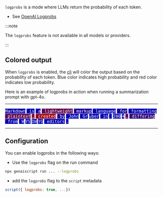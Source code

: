 
`logprobs` is a mode where LLMs return the probability of each token.

- See [OpenAI Logprobs](https://cookbook.openai.com/examples/using_logprobs)

:::note

The `logprobs` feature is not available in all models or providers.

:::

## Colored output

When `logprobs` is enabled, the [cli](/genaiscript/reference/cli) will color the output based on the probability of each token.
Blue color indicates high probability and red color indicates low probability.


Here is an example of logprobs in action when running a summarization prompt with gpt-4o. 

---

<span class="logprobs" title="93.54% (-0.07)" style="background: rgb(12, 0, 168); color: white; white-space: pre; font-family: monospace;">Markdown</span>
<span class="logprobs" title="99.96% (-0.0004)" style="background: rgb(0, 0, 180); color: white; white-space: pre; font-family: monospace;">&nbsp;is</span>
<span class="logprobs" title="100% (-0.00001)" style="background: rgb(0, 0, 180); color: white; white-space: pre; font-family: monospace;">&nbsp;a</span>
<span class="logprobs" title="45.55% (-0.79)" style="background: rgb(98, 0, 82); color: white; white-space: pre; font-family: monospace;">&nbsp;lightweight</span>
<span class="logprobs" title="86.15% (-0.15)" style="background: rgb(25, 0, 155); color: white; white-space: pre; font-family: monospace;">&nbsp;markup</span>
<span class="logprobs" title="100% (-0.000001)" style="background: rgb(0, 0, 180); color: white; white-space: pre; font-family: monospace;">&nbsp;language</span>
<span class="logprobs" title="89.53% (-0.11)" style="background: rgb(19, 0, 161); color: white; white-space: pre; font-family: monospace;">&nbsp;for</span>
<span class="logprobs" title="99.44% (-0.01)" style="background: rgb(1, 0, 179); color: white; white-space: pre; font-family: monospace;">&nbsp;formatting</span>
<span class="logprobs" title="45.94% (-0.78)" style="background: rgb(97, 0, 83); color: white; white-space: pre; font-family: monospace;">&nbsp;plaintext</span>
<span class="logprobs" title="26.83% (-1.32)" style="background: rgb(132, 0, 48); color: white; white-space: pre; font-family: monospace;">,</span>
<span class="logprobs" title="14.01% (-1.97)" style="background: rgb(155, 0, 25); color: white; white-space: pre; font-family: monospace;">&nbsp;created</span>
<span class="logprobs" title="81.76% (-0.2)" style="background: rgb(33, 0, 147); color: white; white-space: pre; font-family: monospace;">&nbsp;by</span>
<span class="logprobs" title="100% (-0.000003)" style="background: rgb(0, 0, 180); color: white; white-space: pre; font-family: monospace;">&nbsp;John</span>
<span class="logprobs" title="100% (0)" style="background: rgb(0, 0, 180); color: white; white-space: pre; font-family: monospace;">&nbsp;Gr</span>
<span class="logprobs" title="100% (-0.00004)" style="background: rgb(0, 0, 180); color: white; white-space: pre; font-family: monospace;">uber</span>
<span class="logprobs" title="98.72% (-0.01)" style="background: rgb(2, 0, 178); color: white; white-space: pre; font-family: monospace;">&nbsp;in</span>
<span class="logprobs" title="100% (0)" style="background: rgb(0, 0, 180); color: white; white-space: pre; font-family: monospace;">&nbsp;</span>
<span class="logprobs" title="100% (0)" style="background: rgb(0, 0, 180); color: white; white-space: pre; font-family: monospace;">200</span>
<span class="logprobs" title="100% (0)" style="background: rgb(0, 0, 180); color: white; white-space: pre; font-family: monospace;">4</span>
<span class="logprobs" title="43.77% (-0.83)" style="background: rgb(101, 0, 79); color: white; white-space: pre; font-family: monospace;">,</span>
<span class="logprobs" title="71.2% (-0.34)" style="background: rgb(52, 0, 128); color: white; white-space: pre; font-family: monospace;">&nbsp;differing</span>
<span class="logprobs" title="99.91% (-0.001)" style="background: rgb(0, 0, 180); color: white; white-space: pre; font-family: monospace;">&nbsp;from</span>
<span class="logprobs" title="99.91% (-0.001)" style="background: rgb(0, 0, 180); color: white; white-space: pre; font-family: monospace;">&nbsp;W</span>
<span class="logprobs" title="100% (-4e-7)" style="background: rgb(0, 0, 180); color: white; white-space: pre; font-family: monospace;">YS</span>
<span class="logprobs" title="100% (-0.000003)" style="background: rgb(0, 0, 180); color: white; white-space: pre; font-family: monospace;">IW</span>
<span class="logprobs" title="100% (-0.000001)" style="background: rgb(0, 0, 180); color: white; white-space: pre; font-family: monospace;">YG</span>
<span class="logprobs" title="99.95% (-0.0005)" style="background: rgb(0, 0, 180); color: white; white-space: pre; font-family: monospace;">&nbsp;editors</span>
<span class="logprobs" title="99.94% (-0.001)" style="background: rgb(0, 0, 180); color: white; white-space: pre; font-family: monospace;">.</span>

---

## Configuration

You can enable logprobs in the following ways:

- Use the `logprobs` flag on the run command

```sh
npx genaiscript run ... --logprobs
```

- add the `logprobs` flag to the `script` metadata

```js "logprobs: true"
script({ logprobs: true, ...})
```